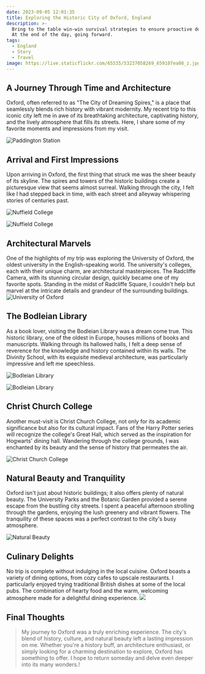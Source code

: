 ```yaml
---
date: 2023-09-05 12:01:35
title: Exploring the Historic City of Oxford, England
description: >-
  Bring to the table win-win survival strategies to ensure proactive domination.
  At the end of the day, going forward.
tags:
  - England
  - Story
  - Travel
image: https://live.staticflickr.com/65535/53237058269_659107ea08_z.jpg
---
```

## A Journey Through Time and Architecture
Oxford, often referred to as "The City of Dreaming Spires," is a place that seamlessly blends rich history with vibrant modernity. My recent trip to this iconic city left me in awe of its breathtaking architecture, captivating history, and the lively atmosphere that fills its streets. Here, I share some of my favorite moments and impressions from my visit.



![Paddington Station](https://live.staticflickr.com/65535/53236988683_796db98bfe_z.jpg)

## Arrival and First Impressions
Upon arriving in Oxford, the first thing that struck me was the sheer beauty of its skyline. The spires and towers of the historic buildings create a picturesque view that seems almost surreal. Walking through the city, I felt like I had stepped back in time, with each street and alleyway whispering stories of centuries past.

![Nuffield College](https://live.staticflickr.com/65535/53237183060_c170d28ab5_z.jpg)

![Nuffield College](https://live.staticflickr.com/65535/53235829467_33f2e30a5d_z.jpg)

## Architectural Marvels
One of the highlights of my trip was exploring the University of Oxford, the oldest university in the English-speaking world. The university's colleges, each with their unique charm, are architectural masterpieces. The Radcliffe Camera, with its stunning circular design, quickly became one of my favorite spots. Standing in the midst of Radcliffe Square, I couldn't help but marvel at the intricate details and grandeur of the surrounding buildings.
![University of Oxford](https://live.staticflickr.com/65535/53236988228_70e81cd2c3_z.jpg)

## The Bodleian Library
As a book lover, visiting the Bodleian Library was a dream come true. This historic library, one of the oldest in Europe, houses millions of books and manuscripts. Walking through its hallowed halls, I felt a deep sense of reverence for the knowledge and history contained within its walls. The Divinity School, with its exquisite medieval architecture, was particularly impressive and left me speechless.

![Bodleian Library](https://live.staticflickr.com/65535/53237057909_9ea5b888e4_z.jpg)

![Bodleian Library](https://live.staticflickr.com/65535/53235830247_31f4983cac_z.jpg)

## Christ Church College
Another must-visit is Christ Church College, not only for its academic significance but also for its cultural impact. Fans of the Harry Potter series will recognize the college's Great Hall, which served as the inspiration for Hogwarts' dining hall. Wandering through the college grounds, I was enchanted by its beauty and the sense of history that permeates the air.

![Christ Church College](https://live.staticflickr.com/65535/53235829467_33f2e30a5d_z.jpg)

## Natural Beauty and Tranquility
Oxford isn't just about historic buildings; it also offers plenty of natural beauty. The University Parks and the Botanic Garden provided a serene escape from the bustling city streets. I spent a peaceful afternoon strolling through the gardens, enjoying the lush greenery and vibrant flowers. The tranquility of these spaces was a perfect contrast to the city's busy atmosphere.

![Natural Beauty](https://live.staticflickr.com/65535/53235830727_5917b1b9da_z.jpg)

## Culinary Delights
No trip is complete without indulging in the local cuisine. Oxford boasts a variety of dining options, from cozy cafes to upscale restaurants. I particularly enjoyed trying traditional British dishes at some of the local pubs. The combination of hearty food and the warm, welcoming atmosphere made for a delightful dining experience.
![](https://live.staticflickr.com/65535/53236989198_f43ea0f1e9_z.jpg)

## Final Thoughts
> My journey to Oxford was a truly enriching experience. The city's blend of history, culture, and natural beauty left a lasting impression on me. Whether you're a history buff, an architecture enthusiast, or simply looking for a charming destination to explore, Oxford has something to offer. I hope to return someday and delve even deeper into its many wonders.\!



